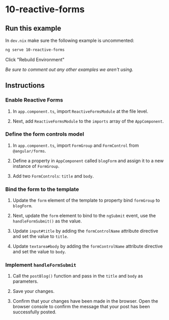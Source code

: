 # 10-reactive-forms

## Run this example

In `dev.nix` make sure the following example is uncommented:

```bash
ng serve 10-reactive-forms
```

Click "Rebuild Environment"

_Be sure to comment out any other examples we aren't using._

## Instructions

### Enable Reactive Forms

1. In `app.component.ts`, import `ReactiveFormsModule` at the file level.

1. Next, add `ReactiveFormsModule` to the `imports` array of the `AppComponent`.

### Define the form controls model

1. In `app.component.ts`, import `FormGroup` and `FormControl` from `@angular/forms`.

1. Define a property in `AppComponent` called `blogForm` and assign it to a new instance of `FormGroup`.

1. Add two `FormControls`: `title` and `body`.

### Bind the form to the template

1. Update the `form` element of the template to property bind `formGroup` to `blogForm`.

1. Next, update the `form` element to bind to the `ngSubmit` event, use the `handleFormSubmit()` as the value.

1. Update `input#title` by adding the `formControlName` attribute directive and set the value to `title`.

1. Update `textarea#body` by adding the `formControlName` attribute directive and set the value to `body`.

### Implement `handleFormSubmit`

1. Call the `postBlog()` function and pass in the `title` and `body` as parameters.

1. Save your changes.

1. Confirm that your changes have been made in the browser. Open the browser console to confirm the message that your post has been successfully posted.
